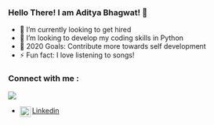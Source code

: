 ### Hello There! I am Aditya Bhagwat! 👋


<!-- <p align=”center”>
<a href=”https://www.linkedin.com/in/adibhagwat/”>
<img src=”https://img.shields.io/badge/LinkedIn-LinkedIn-blue?style=for-the-badge&logo=linkedin">
</a>
</p> -->

<!--- https://img.shields.io/badge/author-Aditya%20Bhagwat-orange?style=for-the-badge&logo=appveyor -->

- 🌱 I’m currently looking to get hired
- 👯 I’m looking to develop my coding skills in Python
- 🥅 2020 Goals: Contribute more towards self development
- ⚡ Fun fact: I love listening to songs!
  

### Connect with me :
<p align=”center”>
<a href=”https://www.linkedin.com/in/adibhagwat/”>
<img src=”https://img.shields.io/badge/LinkedIn-blue?style=flat&logo=linkedin&labelColor=blue">
</a>
</p>



- <img align="left" width="22px" src=https://cdn.jsdelivr.net/npm/simple-icons@v3/icons/linkedin.svg>[Linkedin] 
<br />

[linkedin]: https://www.linkedin.com/in/adibhagwat/
